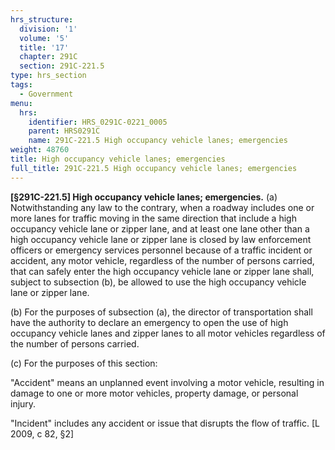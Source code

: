 ```yaml
---
hrs_structure:
  division: '1'
  volume: '5'
  title: '17'
  chapter: 291C
  section: 291C-221.5
type: hrs_section
tags:
  - Government
menu:
  hrs:
    identifier: HRS_0291C-0221_0005
    parent: HRS0291C
    name: 291C-221.5 High occupancy vehicle lanes; emergencies
weight: 48760
title: High occupancy vehicle lanes; emergencies
full_title: 291C-221.5 High occupancy vehicle lanes; emergencies
---
```

**[§291C-221.5] High occupancy vehicle lanes; emergencies.** (a) Notwithstanding any law to the contrary, when a roadway includes one or more lanes for traffic moving in the same direction that include a high occupancy vehicle lane or zipper lane, and at least one lane other than a high occupancy vehicle lane or zipper lane is closed by law enforcement officers or emergency services personnel because of a traffic incident or accident, any motor vehicle, regardless of the number of persons carried, that can safely enter the high occupancy vehicle lane or zipper lane shall, subject to subsection (b), be allowed to use the high occupancy vehicle lane or zipper lane.

(b) For the purposes of subsection (a), the director of transportation shall have the authority to declare an emergency to open the use of high occupancy vehicle lanes and zipper lanes to all motor vehicles regardless of the number of persons carried.

(c) For the purposes of this section:

"Accident" means an unplanned event involving a motor vehicle, resulting in damage to one or more motor vehicles, property damage, or personal injury.

"Incident" includes any accident or issue that disrupts the flow of traffic. [L 2009, c 82, §2]